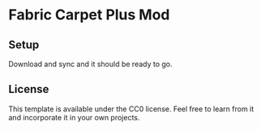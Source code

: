 # Fabric Carpet Plus Mod

## Setup

Download and sync and it should be ready to go.

## License

This template is available under the CC0 license. Feel free to learn from it and incorporate it in your own projects.

